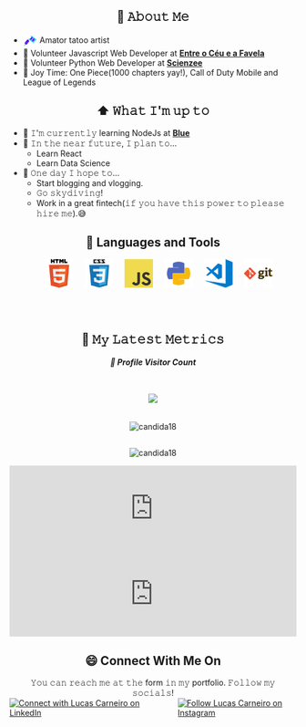 <!-- [<img src="https://raw.githubusercontent.com/Raymo111/Raymo111/master/intro.gif" alt="👋 Hi there! I'm (Raymo(111|nd Li)|https://raymond.li)" title="👋 Hi there! I'm (Raymo(111|nd Li)|https://raymond.li)"/>](http://lucascarneiro.herokuapp.com/) -->
  
 <div align="center">
  <h2><b>📖 𝙰𝚋𝚘𝚞𝚝 𝙼𝚎</b></h2>
  </div>

- <img src="https://github.com/lucascarneiro-dev/lucascarneiro-dev/raw/main/icons8-tattoo-machine-48.png" height="25em" align="center"/> Amator tatoo artist
- 💼 Volunteer Javascript Web Developer at [**Entre o Céu e a Favela**](https://www.facebook.com/Entreoceueafavela/)
- 💼 Volunteer Python Web Developer at [**Scienzee**](https://www.linkedin.com/company/scienzee/)
- 👾 Joy Time: One Piece(1000 chapters yay!), Call of Duty Mobile and League of Legends

 <div align="center">
  <h2><b>⬆ 𝚆𝚑𝚊𝚝 𝙸'𝚖 𝚞𝚙 𝚝𝚘</b></h2>
  </div>

- 🔨 𝙸'𝚖 𝚌𝚞𝚛𝚛𝚎𝚗𝚝𝚕𝚢 learning NodeJs at [**Blue**](https://blueedtech.com.br/)
- 🎯 𝙸𝚗 𝚝𝚑𝚎 𝚗𝚎𝚊𝚛 𝚏𝚞𝚝𝚞𝚛𝚎, 𝙸 𝚙𝚕𝚊𝚗 𝚝𝚘...
    - Learn React
	- Learn Data Science
- 🤞 𝙾𝚗𝚎 𝚍𝚊𝚢 𝙸 𝚑𝚘𝚙𝚎 𝚝𝚘...
    - Start blogging and vlogging.
	- 𝙶𝚘 𝚜𝚔𝚢𝚍𝚒𝚟𝚒𝚗𝚐!
	- Work in a great fintech(𝚒𝚏 𝚢𝚘𝚞 𝚑𝚊𝚟𝚎 𝚝𝚑𝚒𝚜 𝚙𝚘𝚠𝚎𝚛 𝚝𝚘 𝚙𝚕𝚎𝚊𝚜𝚎 𝚑𝚒𝚛𝚎 𝚖𝚎).😅

 <div align="center">
  <h2><b>🧰 Languages and Tools</b></h2>
  </div>

<div style="width:100%; display:flex;align-items: center;
  justify-content: center;">
<img align="left" style="margin-left:20px" alt="HTML5" width="50px" src="https://github.com/lucascarneiro-dev/lucascarneiro-dev/raw/main/img/html.png" />
<img align="left" style="margin-left:20px" alt="CSS3" width="50px" src="https://github.com/lucascarneiro-dev/lucascarneiro-dev/raw/main/img/css.png" />
<img align="left" style="margin-left:20px" alt="JavaScript" width="50px" src="https://github.com/lucascarneiro-dev/lucascarneiro-dev/raw/main/img/javascript.png" />
<img align="left" style="margin-left:20px" alt="Python" width="50px" src="https://github.com/lucascarneiro-dev/lucascarneiro-dev/raw/main/img/python.png" />
<img align="left" style="margin-left:20px" alt="Visual Studio Code" width="50px" src="https://github.com/lucascarneiro-dev/lucascarneiro-dev/raw/main/img/visual-studio-code.png" />
<img align="left" style="margin-left:20px" alt="Git" width="50px" src="https://github.com/lucascarneiro-dev/lucascarneiro-dev/raw/main/img/git.png" />
</div>

<br/><br/>

<div align="center">
  <h2><b>🔔 𝙼𝚢 𝙻𝚊𝚝𝚎𝚜𝚝 𝙼𝚎𝚝𝚛𝚒𝚌𝚜</b></h2>
  </div>

<div align="center">
  <h6><b>📍 Profile Visitor Count</b></h6>
  </div>
<div style="width:100%; display:flex;align-items: center;
  justify-content: center;"><p align="center" >   
  <img src="https://profile-counter.glitch.me/lucascarneiro-dev/count.svg" />  
</p></div>

<div style="width:100%; display:flex;align-items: center;
  justify-content: center;"><p align="center"><img align="center" src="http://github-readme-streak-stats.herokuapp.com?user=lucascarneiro-dev&theme=merko&hide_border=true" alt="candida18" /></p></div>

<div style="width:100%; display:flex;align-items: center;
  justify-content: center;"><p align="center"><img align="center" src="https://github-readme-stats.vercel.app/api?username=lucascarneiro-dev&show_icons=true&theme=radical" alt="candida18" /></p></div>


  <div style="width:100%; display:flex;align-items: center;
  justify-content: center;"><embed style="width:100%;"src="https://wakatime.com/share/@4072fb78-0fca-4cc1-80ca-b635684d66b1/683581c7-f2e4-4251-ad2d-c53f1f179343.svg" &v=2></embed></div>
  <div style="width:100%; display:flex;align-items: center;
  justify-content: center;"><embed style="width:100%" src="https://wakatime.com/share/@4072fb78-0fca-4cc1-80ca-b635684d66b1/c425c102-8a69-4ab4-a819-22a83d6257d3.svg" &v=2></embed></div>

 <div align="center">
  <h2><b>😄 Connect With Me On</b></h2>
  </div>

 <div align="center">
𝚈𝚘𝚞 𝚌𝚊𝚗 𝚛𝚎𝚊𝚌𝚑 𝚖𝚎 𝚊𝚝 𝚝𝚑𝚎 form 𝚒𝚗 𝚖𝚢 portfolio. 𝙵𝚘𝚕𝚕𝚘𝚠 𝚖𝚢 𝚜𝚘𝚌𝚒𝚊𝚕𝚜!
  </div>

<div style="width:100%; display:flex;align-items: center;justify-content: center;">
<a href="https://www.linkedin.com/in/lucascarneirodev/"><img src="https://raw.githubusercontent.com/Raymo111/Raymo111/master/socials/linkedin.png" height="40em" alt="Connect with Lucas Carneiro on LinkedIn" title="Connect with Lucas Carneiro on LinkedIn" /></a>
<a href="https://instagram.com/luks.car"><img src="https://raw.githubusercontent.com/Raymo111/Raymo111/master/socials/instagram.svg" height="40em" style="margin-left:50px"  alt="Follow Lucas Carneiro on Instagram" title="Follow Lucas Carneiro on Instagram" /></a>
</div>
